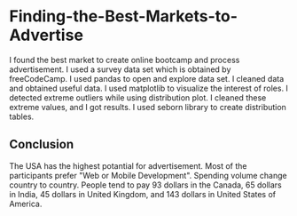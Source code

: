 # Finding-the-Best-Markets-to-Advertise

I found the best market to create online bootcamp and process advertisement. I used a survey data set which is obtained by freeCodeCamp. I used pandas to open and explore data set. I cleaned data and obtained useful data. 
I used matplotlib to visualize the interest of roles. I detected extreme outliers while using distribution plot. I cleaned these extreme values, and I got results. I used seborn library to create distribution tables.


## Conclusion

The USA has the highest potantial for advertisement. Most of the participants prefer "Web or Mobile Development". Spending volume change country to country. People tend to pay 93 dollars in the Canada, 65 dollars in India, 45 dollars in United Kingdom, and 143 dollars in United States of America. 
